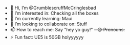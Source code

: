 - 👋 Hi, I’m @GrumblescruffMcCringlesbad
- 👀 I’m interested in: Checking all the boxes
- 🌱 I’m currently learning: Maui
- 💞️ I’m looking to collaborate on: Stuff
- 📫 How to reach me: Say "hey yo guy!"
~~- 😄 Pronouns:~~
- ⚡ Fun fact: UE5 is 50GB holyyyyyy

<!---
GrumblescruffMcCringlesbad/GrumblescruffMcCringlesbad is a ✨ special ✨ repository because its `README.md` (this file) appears on your GitHub profile.
You can click the Preview link to take a look at your changes.
--->
